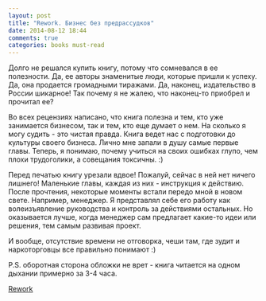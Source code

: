 ```yaml
---
layout: post
title: "Rework. Бизнес без предрассудков"
date: 2014-08-12 18:44
comments: true
categories: books must-read
---
```


Долго не решался купить книгу, потому что сомневался в ее полезности.
Да, ее авторы знаменитые люди, которые пришли к успеху. Да, она продается громадными тиражами. Да, наконец, издательство в России шикарное!
Так почему я не жалею, что наконец-то приобрел и прочитал ee?
<!-- more -->

Во всех рецензиях написано, что книга полезна и тем, кто уже занимается бизнесом, так и тем, кто еще думает о нем. На сколько я могу судить - это чистая правда. Книга ведет нас с подготовки до культуры своего бизнеса.
Лично мне запали в душу самые первые главы. Теперь, я понимаю, почему учиться на своих ошибках глупо, чем плохи трудоголики, а совещания токсичны. :)

Перед печатью книгу урезали вдвое! Пожалуй, сейчас в ней нет ничего лишнего! Маленькие главы, каждая из них - инструкция к действию.
После прочтения, некоторые моменты встали передо мной в новом свете. Например, менеджер. Я представлял себе его работу как волеизъявление руководства и контроль за действиями остальных.
Но оказывается лучше, когда менеджер сам предлагает какие-то идеи или решения, тем самым развивая проект.

И вообще, отсутствие времени не отговорка, чеши там, где зудит и наркоторговцы все правильно понимают :)

P.S. оборотная сторона обложки не врет - книга читается на одном дыхании примерно за 3-4 часа.

[Rework](http://www.ozon.ru/context/detail/id/28158505/)
